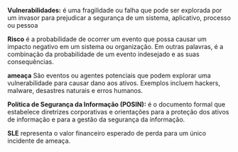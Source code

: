 **Vulnerabilidades:** é uma fragilidade ou falha que pode ser explorada por um invasor para prejudicar a segurança de um sistema, aplicativo, processo ou pessoa

**Risco** é a probabilidade de ocorrer um evento que possa causar um impacto negativo em um sistema ou organização. Em outras palavras, é a combinação da probabilidade de um evento indesejado e as suas consequências.

**ameaça** São eventos ou agentes potenciais que podem explorar uma vulnerabilidade para causar dano aos ativos. Exemplos incluem hackers, malware, desastres naturais e erros humanos.

**Política de Segurança da Informação (POSIN):** é o documento formal que estabelece diretrizes corporativas e orientações para a proteção dos ativos de informação e para a gestão da segurança da informação.

**SLE** representa o valor financeiro esperado de perda para um único incidente de ameaça.
